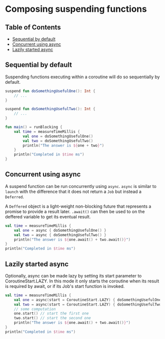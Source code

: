 # Composing suspending functions

## Table of Contents
* [Sequential by default](#sequential-by-default)
* [Concurrent using async](#Concurrent-using-async)
* [Lazily started async](#lazily-started-async)

## Sequential by default

Suspending functions executing within a coroutine will do so sequentially by default.

```kotlin
suspend fun doSomethingUsefulOne(): Int {
    // ...
}

suspend fun doSomethingUsefulTwo(): Int {
    // ...
}

fun main() = runBlocking {
    val time = measureTimeMillis {
        val one = doSomethingUsefulOne()
        val two = doSomethingUsefulTwo()
        println("The answer is ${one + two}")
    }
    println("Completed in $time ms")
}
```

## Concurrent using async

A suspend function can be run concurrently using `async`. `async` is similar to `launch` with
the difference that it does not return a `Job` but instead a `Deferred`.

A `Deffered` object is a light-weight non-blocking future that represents a promise to
provide a result later. `.await()` can then be used to on the deffered variable to get
its eventual result.

```kotlin
val time = measureTimeMillis {
    val one = async { doSomethingUsefulOne() }
    val two = async { doSomethingUsefulTwo() }
    println("The answer is ${one.await() + two.await()}")
}
println("Completed in $time ms")
```

## Lazily started async

Optionally, async can be made lazy by setting its start parameter to CoroutineStart.LAZY. 
In this mode it only starts the coroutine when its result is required by await, or if its 
Job's start function is invoked.

```kotlin
val time = measureTimeMillis {
    val one = async(start = CoroutineStart.LAZY) { doSomethingUsefulOne() }
    val two = async(start = CoroutineStart.LAZY) { doSomethingUsefulTwo() }
    // some computation
    one.start() // start the first one
    two.start() // start the second one
    println("The answer is ${one.await() + two.await()}")
}
println("Completed in $time ms")
```
